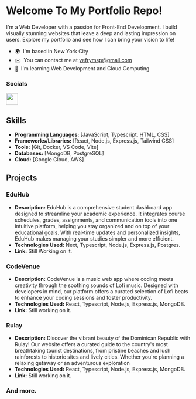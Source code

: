 # Welcome To My Portfolio Repo!

I'm a Web Developer with a passion for Front-End Development. I build visually stunning websites that leave a deep and lasting impression on users. Explore my portfolio and see how I can bring your vision to life!

- 🌍  I'm based in New York City
- ✉️  You can contact me at [yefrymsp@gmail.com](mailto:yefrymsp@gmail.com)
- 🧠  I'm learning Web Development and Cloud Computing

### Socials
  <p align="left">
  <a href="https://www.linkedin.com/in/yefry" target="_blank" rel="noreferrer">
  <picture>
  <source media="(prefers-color-scheme: dark)" srcset="https://raw.githubusercontent.com/danielcranney/readme-generator/main/public/icons/socials/linkedin-dark.svg" />
  <source media="(prefers-color-scheme: light)" srcset="https://raw.githubusercontent.com/danielcranney/readme-generator/main/public/icons/socials/linkedin.svg" />
  <img src="https://raw.githubusercontent.com/danielcranney/readme-generator/main/public/icons/socials/linkedin.svg" width="32" height="32" />
  </picture>
  </a></p>

## Skills

- **Programming Languages:** [JavaScript, Typescript, HTML, CSS]
- **Frameworks/Libraries:** [React, Node.js, Express.js, Tailwind CSS]
- **Tools:** [Git, Docker, VS Code, Vite]
- **Databases:** [MongoDB, PostgreSQL]
- **Cloud:** [Google Cloud, AWS]

## Projects

### EduHub
- **Description:** EduHub is a comprehensive student dashboard app designed to streamline your academic experience. It integrates course schedules, grades, assignments, and communication tools into one intuitive platform, helping you stay organized and on top of your educational goals. With real-time updates and personalized insights, EduHub makes managing your studies simpler and more efficient.
- **Technologies Used:** Next, Typescript, Node.js, Express.js, Postgres.
- **Link:** Still Working on it.

### CodeVenue
- **Description:** CodeVenue is a music web app where coding meets creativity through
  the soothing sounds of Lofi music. Designed with developers in mind, our
  platform offers a curated selection of Lofi beats to enhance your coding
  sessions and foster productivity.
- **Technologies Used:** React, Typescript, Node.js, Express.js, MongoDB.
- **Link:** Still working on it.

### Rulay
- **Description:** Discover the vibrant beauty of the Dominican Republic with Rulay! Our website offers a curated guide to the country's most breathtaking tourist destinations, from pristine beaches and lush rainforests to historic sites and lively cities. Whether you're planning a relaxing getaway or an adventurous exploration
- **Technologies Used:** React, Typescript, Node.js, Express.js, MongoDB.
- **Link:** Still working on it.
### And more.
